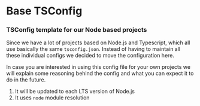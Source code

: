 # Base TSConfig
### TSConfig template for our Node based projects

Since we have a lot of projects based on Node.js and Typescript, which all use basically the same `tsconfig.json`. Instead of having to maintain all these individual configs we decided to move the configuration here. 

In case you are interested in using this config file for your own projects we will explain some reasoning behind the config and what you can expect it to do in the future.

1. It will be updated to each LTS version of Node.js
2. It uses `node` module resolution
